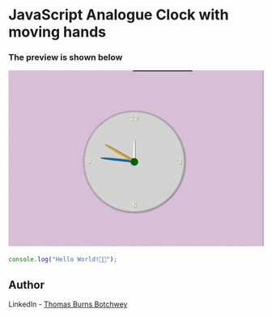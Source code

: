 # JavaScript Analogue Clock with moving hands

### The preview is shown below

![Clock Preview](./preview.gif)

```js
console.log("Hello World!🎉🎉");
```

## Author

LinkedIn - [Thomas Burns Botchwey](https://www.linkedin.com/in/tbbotchwey)
